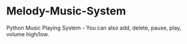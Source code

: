 # Melody-Music-System
Python Music Playing System - You can also add, delete, pause, play, volume high/low.
